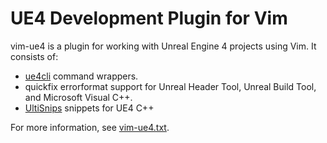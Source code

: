 # UE4 Development Plugin for Vim

vim-ue4 is a plugin for working with Unreal Engine 4 projects using Vim. It
consists of:

- [ue4cli](https://docs.adamrehn.com/ue4cli/overview/introduction-to-ue4cli)
  command wrappers.
- quickfix errorformat support for Unreal Header Tool, Unreal Build Tool, and
  Microsoft Visual C++.
- [UltiSnips](https://github.com/SirVer/ultisnips) snippets for UE4 C++

For more information, see [vim-ue4.txt](doc/vim-ue4.txt).

